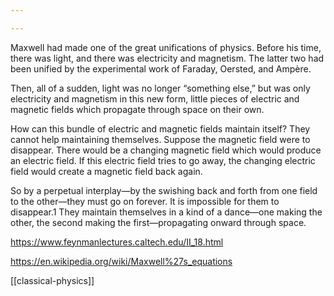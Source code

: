 ```yaml
---

---
```


Maxwell had made one of the great unifications of physics. Before his time, there was light, and there was electricity and magnetism. The latter two had been unified by the experimental work of Faraday, Oersted, and Ampère. 

Then, all of a sudden, light was no longer “something else,” but was only electricity and magnetism in this new form, little pieces of electric and magnetic fields which propagate through space on their own.

How can this bundle of electric and magnetic fields maintain itself? They cannot help maintaining themselves. Suppose the magnetic field were to disappear. There would be a changing magnetic field which would produce an electric field. If this electric field tries to go away, the changing electric field would create a magnetic field back again. 

So by a perpetual interplay—by the swishing back and forth from one field to the other—they must go on forever. It is impossible for them to disappear.1 They maintain themselves in a kind of a dance—one making the other, the second making the first—propagating onward through space.

<https://www.feynmanlectures.caltech.edu/II_18.html>

<https://en.wikipedia.org/wiki/Maxwell%27s_equations>


[[classical-physics]]